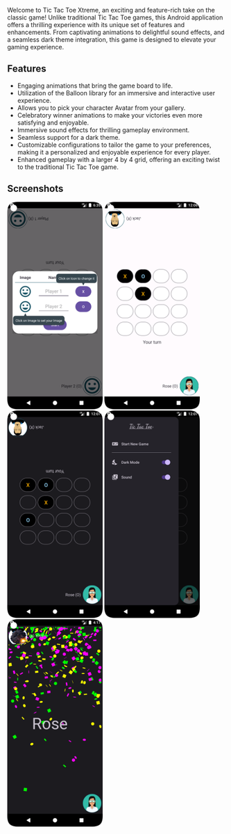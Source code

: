 Welcome to Tic Tac Toe Xtreme, an exciting and feature-rich take on the classic game! Unlike traditional Tic Tac Toe games, this Android application offers a thrilling experience with its unique set of features and enhancements. From captivating animations to delightful sound effects, and a seamless dark theme integration, this game is designed to elevate your gaming experience.


## Features

* Engaging animations that bring the game board to life.
* Utilization of the Balloon library for an immersive and interactive user experience.
* Allows you to pick your character Avatar from your gallery.
* Celebratory winner animations to make your victories even more satisfying and enjoyable.
* Immersive sound effects for thrilling gameplay environment.
* Seamless support for a dark theme.
* Customizable configurations to tailor the game to your preferences, making it a personalized and enjoyable experience for every player.
* Enhanced gameplay with a larger 4 by 4 grid, offering an exciting twist to the traditional Tic Tac Toe game.


## Screenshots

<div>
  <img src="https://github.com/meemanali/Tic-Tac-Toe-Xtreme/blob/main/Tic%20Tac%20Toe.png" alt="Tic Tac Toe" width="220" title="Tic Tac Toe">
  <img src="https://github.com/meemanali/Tic-Tac-Toe-Xtreme/blob/main/Tic%20Tat%20Toe%201.png" alt="Tic Tac Toe 1" width="220" title="Tic Tac Toe 1">
  <img src="https://github.com/meemanali/Tic-Tac-Toe-Xtreme/blob/main/Tic%20Tat%20Toe%202.png" alt="Tic Tac Toe 2" width="220" title="Tic Tac Toe 2">  
  <img src="https://github.com/meemanali/Tic-Tac-Toe-Xtreme/blob/main/Tic%20Tat%20Toe%203.png" alt="Tic Tac Toe 3" width="220" title="Tic Tac Toe 3">
  <img src="https://github.com/meemanali/Tic-Tac-Toe-Xtreme/blob/main/Tic%20Tat%20Toe%204.png" alt="Tic Tac Toe 4" width="220" title="Tic Tac Toe 4">
</div>
